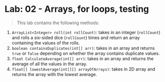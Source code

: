 # Lab: 02 - Arrays, for loops, testing
> This lab contains the following methods:
1. `ArrayList<Integer> roll(int rollCount)`: takes in an integer (`rollCount`) and rolls a six-sided dice (`rollCount`) times and return an array containing the values of the rolls.
2. `boolean containsDuplicates(int[] arr)`: takes in an array and returns `true` or `false` depending on whether the array contains duplicate values.
3. `float CalculateAverage(int[] arr)`: takes in an array and returns the average of all the values in the array.
4. `float[] lowestAverage(int[][] arrayOfArrays)`: takes in 2D array and returns the array with the lowest average.
